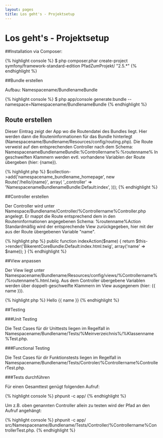 ```yaml
---
layout: pages
title: Los geht's - Projektsetup
---
```


# Los geht's - Projektsetup

##Installation via Composer:

{% highlight console %}
$ php composer.phar create-project symfony/framework-standard-edition PfadZumProjekt/ "2.5.*"
{% endhighlight %}

##Bundle erstellen

Aufbau: Namespacename/BundlenameBundle

{% highlight console %}
$ php app/console generate:bundle --namespace=Namespacename/BundlenameBundle
{% endhighlight %}

## Route erstellen

Dieser Eintrag zeigt der App wo die Routendatei des Bundles liegt.
Hier werden dann die Routeninformationen für das Bundle hinterlegt (Namespacename/Bundlename/Resources/config/routing.php).
Die Route verweist auf den entsprechenden Controller nach dem Schema: NamespacenameBundlenameBundle:%Controllername%:%routenname%
In geschweiften Klammern werden evtl. vorhandene Variablen der Route übergeben (hier: {name}).

{% highlight php %}
$collection->add('namespacename_bundlename_homepage', new Route('/hello/{name}', array(
    '_controller' => 'NamespacenameBundlenameBundle:Default:index',
)));
{% endhighlight %}

##Controller erstellen

Der Controller wird unter Namespace/Bundlename/Controller/%Controllername%Controller.php angelegt.
Er mappt die Route entsprechend dem in den Routeninformationen angegebenen Schema: %routenname%Action
Standardmäßig wird der entsprechende View zurückgegeben, hier mit der aus der Route übergebenen Variable "name".

{% highlight php %}
public function indexAction($name)
{
    return $this->render('BikerentCoreBundle:Default:index.html.twig', array('name' => $name));
}
{% endhighlight %}

##View anpassen

Der View liegt unter Namespacename/Bundlename/Resources/config/views/%Controllername%/%routenname%.html.twig.
Aus dem Controller übergebene Variablen werden über doppelt-geschweifte Klammern im View ausgegenem (hier: {{ name }}).

{% highlight php %}
Hello {{ name }}
{% endhighlight %}

##Testing

###Unit Testing

Die Test Cases für dir Unittests liegen im Regelfall in Namespacename/Bundlename/Tests/%Meinverzeichnis%/%Klassenname%Test.php.

###Functional Testing

Die Test Cases für dir Funktionstests liegen im Regelfall in Namespacename/Bundlename/Tests/Controler/%Controllername%ControllerTest.php.

###Tests durchführen

Für einen Gesamttest genügt folgenden Aufruf:

{% highlight console %}
phpunit -c app/
{% endhighlight %}

Um z.B. oben genannten Controller allein zu testen wird der Pfad an den Aufruf angehängt:

{% highlight console %}
phpunit -c app/ src/Namespacename/Bundlename/Tests/Controller/%Controllername%ControllerTest.php.
{% endhighlight %}